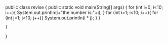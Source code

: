 public class revise {
    public static void main(String[] args) {
        for (int i=0; i<10; i++){
            System.out.println(i+"the number is:"+i);
        }
        for (int i=1; i<10; i++){
            for (int j=1; j<10; j++){
                System.out.println(i * j);
            }
        }
         
    }
}
